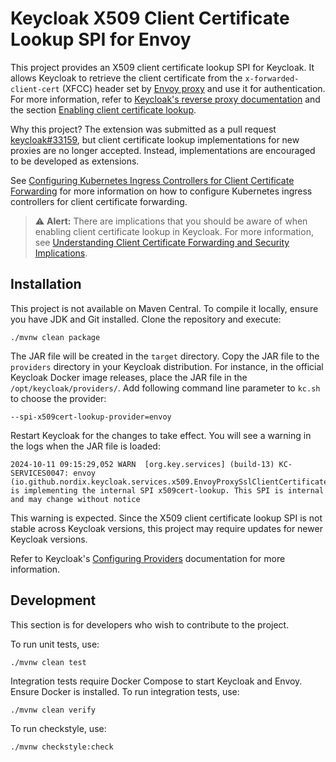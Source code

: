 # Keycloak X509 Client Certificate Lookup SPI for Envoy

This project provides an X509 client certificate lookup SPI for Keycloak.
It allows Keycloak to retrieve the client certificate from the `x-forwarded-client-cert` (XFCC) header set by [Envoy proxy](https://www.envoyproxy.io/) and use it for authentication.
For more information, refer to [Keycloak's reverse proxy documentation](https://www.keycloak.org/server/reverseproxy) and the section [Enabling client certificate lookup](https://www.keycloak.org/server/reverseproxy#_enabling_client_certificate_lookup).

Why this project? The extension was submitted as a pull request [keycloak#33159](https://github.com/keycloak/keycloak/pull/33159), but client certificate lookup implementations for new proxies are no longer accepted.
Instead, implementations are encouraged to be developed as extensions.

See [Configuring Kubernetes Ingress Controllers for Client Certificate Forwarding](docs/ingress-controllers.md) for more information on how to configure Kubernetes ingress controllers for client certificate forwarding.

> ⚠️ **Alert:** There are implications that you should be aware of when enabling client certificate lookup in Keycloak.
For more information, see [Understanding Client Certificate Forwarding and Security Implications](docs/security-and-client-cert-forwarding.md).

## Installation

This project is not available on Maven Central.
To compile it locally, ensure you have JDK and Git installed.
Clone the repository and execute:

```
./mvnw clean package
```

The JAR file will be created in the `target` directory.
Copy the JAR file to the `providers` directory in your Keycloak distribution.
For instance, in the official Keycloak Docker image releases, place the JAR file in the `/opt/keycloak/providers/`.
Add following command line parameter to `kc.sh` to choose the provider:

```
--spi-x509cert-lookup-provider=envoy
```

Restart Keycloak for the changes to take effect.
You will see a warning in the logs when the JAR file is loaded:

```
2024-10-11 09:15:29,052 WARN  [org.key.services] (build-13) KC-SERVICES0047: envoy (io.github.nordix.keycloak.services.x509.EnvoyProxySslClientCertificateLookupFactory) is implementing the internal SPI x509cert-lookup. This SPI is internal and may change without notice
```

This warning is expected.
Since the X509 client certificate lookup SPI is not stable across Keycloak versions, this project may require updates for newer Keycloak versions.

Refer to Keycloak's [Configuring Providers](https://www.keycloak.org/server/configuration-provider) documentation for more information.


## Development

This section is for developers who wish to contribute to the project.

To run unit tests, use:

```
./mvnw clean test
```

Integration tests require Docker Compose to start Keycloak and Envoy.
Ensure Docker is installed.
To run integration tests, use:

```
./mvnw clean verify
```

To run checkstyle, use:

```
./mvnw checkstyle:check
```
